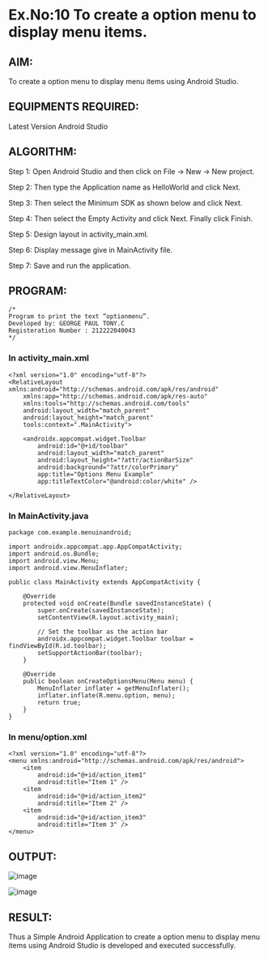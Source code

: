 
# Ex.No:10 To create a option menu to display menu items.


## AIM:

To create a option menu to display menu items using Android Studio.

## EQUIPMENTS REQUIRED:

Latest Version Android Studio

## ALGORITHM:
Step 1: Open Android Studio and then click on File -> New -> New project.

Step 2: Then type the Application name as HelloWorld and click Next.

Step 3: Then select the Minimum SDK as shown below and click Next.

Step 4: Then select the Empty Activity and click Next. Finally click Finish.

Step 5: Design layout in activity_main.xml.

Step 6: Display message give in MainActivity file.

Step 7: Save and run the application.


## PROGRAM:
```
/*
Program to print the text “optionmenu”.
Developed by: GEORGE PAUL TONY.C
Registeration Number : 212222040043
*/
```
### In activity_main.xml
```
<?xml version="1.0" encoding="utf-8"?>
<RelativeLayout xmlns:android="http://schemas.android.com/apk/res/android"
    xmlns:app="http://schemas.android.com/apk/res-auto"
    xmlns:tools="http://schemas.android.com/tools"
    android:layout_width="match_parent"
    android:layout_height="match_parent"
    tools:context=".MainActivity">

    <androidx.appcompat.widget.Toolbar
        android:id="@+id/toolbar"
        android:layout_width="match_parent"
        android:layout_height="?attr/actionBarSize"
        android:background="?attr/colorPrimary"
        app:title="Options Menu Example"
        app:titleTextColor="@android:color/white" />

</RelativeLayout>
```
### In MainActivity.java
```
package com.example.menuinandroid;

import androidx.appcompat.app.AppCompatActivity;
import android.os.Bundle;
import android.view.Menu;
import android.view.MenuInflater;

public class MainActivity extends AppCompatActivity {

    @Override
    protected void onCreate(Bundle savedInstanceState) {
        super.onCreate(savedInstanceState);
        setContentView(R.layout.activity_main);

        // Set the toolbar as the action bar
        androidx.appcompat.widget.Toolbar toolbar = findViewById(R.id.toolbar);
        setSupportActionBar(toolbar);
    }

    @Override
    public boolean onCreateOptionsMenu(Menu menu) {
        MenuInflater inflater = getMenuInflater();
        inflater.inflate(R.menu.option, menu);
        return true;
    }
}
```
### In menu/option.xml
```
<?xml version="1.0" encoding="utf-8"?>
<menu xmlns:android="http://schemas.android.com/apk/res/android">
    <item
        android:id="@+id/action_item1"
        android:title="Item 1" />
    <item
        android:id="@+id/action_item2"
        android:title="Item 2" />
    <item
        android:id="@+id/action_item3"
        android:title="Item 3" />
</menu>
```
## OUTPUT:
![image](https://github.com/Samuelmariappan/menuinandroid/assets/119393030/4ed873e2-765d-4993-a5df-b310de1330ea)

![image](https://github.com/Samuelmariappan/menuinandroid/assets/119393030/fb24a901-544e-4c54-b463-cf2697302672)


## RESULT:

Thus a Simple Android Application to create a option menu to display menu items using Android Studio is developed and executed successfully.
